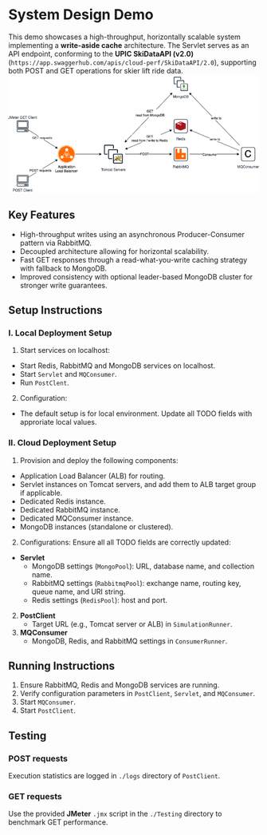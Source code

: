 # System Design Demo
This demo showcases a high-throughput, horizontally scalable system implementing a **write-aside cache** architecture. The Servlet serves as an API endpoint, conforming to the **UPIC SkiDataAPI (v2.0)** (`https://app.swaggerhub.com/apis/cloud-perf/SkiDataAPI/2.0`), supporting both POST and GET operations for skier lift ride data.
![design_diagram](./design.png)
## Key Features
* High-throughput writes using an asynchronous Producer-Consumer pattern via RabbitMQ.
* Decoupled architecture allowing for horizontal scalability.
* Fast GET responses through a read-what-you-write caching strategy with fallback to MongoDB.
* Improved consistency with optional leader-based MongoDB cluster for stronger write guarantees.
## Setup Instructions
### I. Local Deployment Setup
1. Start services on localhost:
* Start Redis, RabbitMQ and MongoDB services on localhost.
* Start `Servlet` and `MQConsumer`.
* Run `PostClent`.
2. Configuration:
* The default setup is for local environment. Update all TODO fields with approriate local values.
### II. Cloud Deployment Setup
1. Provision and deploy the following components:
* Application Load Balancer (ALB) for routing.
* Servlet instances on Tomcat servers, and add them to ALB target group if applicable.
* Dedicated Redis instance.
* Dedicated RabbitMQ instance.
* Dedicated MQConsumer instance.
* MongoDB instances (standalone or clustered).
2. Configurations:
Ensure all all TODO fields are correctly updated:  
* **Servlet**  
    * MongoDB settings (`MongoPool`): URL, database name, and collection name.
    * RabbitMQ settings (`RabbitmqPool`): exchange name, routing key, queue name, and URI string.
    * Redis settings (`RedisPool`): host and port.
2. **PostClient**
    * Target URL (e.g., Tomcat server or ALB) in `SimulationRunner`.
3. **MQConsumer**
    * MongoDB, Redis, and RabbitMQ settings in `ConsumerRunner`.
## Running Instructions
1. Ensure RabbitMQ, Redis and MongoDB services are running.
2. Verify configuration parameters in `PostClient`, `Servlet`, and `MQConsumer`. 
3. Start `MQConsumer`.  
4. Start `PostClient`.  
## Testing
### POST requests
Execution statistics are logged in `./logs` directory of `PostClient`.
### GET requests
Use the provided **JMeter** `.jmx` script in the `./Testing` directory to benchmark GET performance.
